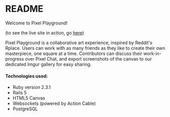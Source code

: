 # README

Welcome to Pixel Playground!

(to see the live site in action, go [here](https://pixel-playground.herokuapp.com/ "Pixel Playground"))

Pixel Playground is a collaborative art experience, inspired by Reddit's Rplace. Users can work with as many friends as they like to create their own masterpiece, one square at a time. Contributors can discuss their work-in-progress over Pixel Chat, and export screenshots of the canvas to our dedicated Imgur gallery for easy sharing.

#### Technologies used: 

* Ruby version 2.3.1
* Rails 5
* HTML5 Canvas
* Websockets (powered by Action Cable)
* PostgreSQL

